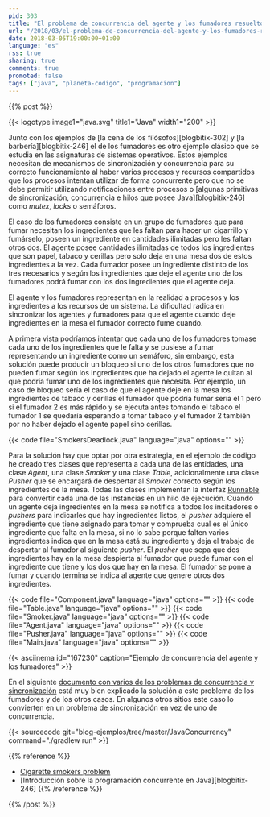 ```yaml
---
pid: 303
title: "El problema de concurrencia del agente y los fumadores resuelto en Java"
url: "/2018/03/el-problema-de-concurrencia-del-agente-y-los-fumadores-resuelto-en-java/"
date: 2018-03-05T19:00:00+01:00
language: "es"
rss: true
sharing: true
comments: true
promoted: false
tags: ["java", "planeta-codigo", "programacion"]
---
```


{{% post %}}

{{< logotype image1="java.svg" title1="Java" width1="200" >}}

Junto con los ejemplos de [la cena de los filósofos][blogbitix-302] y [la barbería][blogbitix-246] el de los fumadores es otro ejemplo clásico que se estudia en las asignaturas de sistemas operativos. Estos ejemplos necesitan de mecanismos de sincronización y concurrencia para su correcto funcionamiento al haber varios procesos y recursos compartidos que los procesos intentan utilizar de forma concurrente pero que no se debe permitir utilizando notificaciones entre procesos o [algunas primitivas de sincronización, concurrencia e hilos que posee Java][blogbitix-246] como _mutex_, _locks_ o semáforos.

El caso de los fumadores consiste en un grupo de fumadores que para fumar necesitan los ingredientes que les faltan para hacer un cigarrillo y fumárselo, poseen un ingrediente en cantidades ilimitadas pero les faltan otros dos. El agente posee cantidades ilimitadas de todos los ingredientes que son papel, tabaco y cerillas pero solo deja en una mesa dos de estos ingredientes a la vez. Cada fumador posee un ingrediente distinto de los tres necesarios y según los ingredientes que deje el agente uno de los fumadores podrá fumar con los dos ingredientes que el agente deja.

El agente y los fumadores representan en la realidad a procesos y los ingredientes a los recursos de un sistema. La dificultad radica en sincronizar los agentes y fumadores para que el agente cuando deje ingredientes en la mesa el fumador correcto fume cuando.

A primera vista podríamos intentar que cada uno de los fumadores tomase cada uno de los ingredientes que le falta y se pusiese a fumar representando un ingrediente como un semáforo, sin embargo, esta solución puede producir un bloqueo si uno de los otros fumadores que no pueden fumar según los ingredientes que ha dejado el agente le quitan al que podría fumar uno de los ingredientes que necesita. Por ejemplo, un caso de bloqueo sería el caso de que el agente deje en la mesa los ingredientes de tabaco y cerillas el fumador que podría fumar sería el 1 pero si el fumador 2 es más rápido y se ejecuta antes tomando el tabaco el fumador 1 se quedaría esperando a tomar tabaco y el fumador 2 también por no haber dejado el agente papel sino cerillas.

{{< code file="SmokersDeadlock.java" language="java" options="" >}}

Para la solución hay que optar por otra estrategia, en el ejemplo de código he creado tres clases que representa a cada una de las entidades, una clase _Agent_, una clase _Smoker_ y una clase _Table_, adicionalmente una clase _Pusher_ que se encargará de despertar al _Smoker_ correcto según los ingredientes de la mesa. Todas las clases implementan la interfaz [Runnable](https://docs.oracle.com/javase/9/docs/api/java/lang/Runnable.html) para convertir cada una de las instancias en un hilo de ejecución. Cuando un agente deja ingredientes en la mesa se notifica a todos los incitadores  o _pushers_ para indicarles que hay ingredientes listos, el _pusher_ adquiere el ingrediente que tiene asignado para tomar y comprueba cual es el único ingrediente que falta en la mesa, si no lo sabe porque falten varios ingredientes indica que en la mesa está su ingrediente y deja el trabajo de despertar al fumador al siguiente _pusher_. El _pusher_ que sepa que dos ingredientes hay en la mesa despierta al fumador que puede fumar con el ingrediente que tiene y los dos que hay en la mesa. El fumador se pone a fumar y cuando termina se indica al agente que genere otros dos ingredientes.

{{< code file="Component.java" language="java" options="" >}}
{{< code file="Table.java" language="java" options="" >}}
{{< code file="Smoker.java" language="java" options="" >}}
{{< code file="Agent.java" language="java" options="" >}}
{{< code file="Pusher.java" language="java" options="" >}}
{{< code file="Main.java" language="java" options="" >}}

{{< asciinema id="167230" caption="Ejemplo de concurrencia del agente y los fumadores" >}}

En el siguiente [documento con varios de los problemas de concurrencia y sincronización](https://cse.yeditepe.edu.tr/~kserdaroglu/spring2014/cse331/labnotes/WEEK%205%20-%20SEMAPHORES/mysemaphoreexamplesMOE.pdf) está muy bien explicado la solución a este problema de los fumadores y de los otros casos. En algunos otros sitios este caso lo convierten en un problema de sincronización en vez de uno de concurrencia.

{{< sourcecode git="blog-ejemplos/tree/master/JavaConcurrency" command="./gradlew run" >}}

{{% reference %}}

* [Cigarette smokers problem](https://en.wikipedia.org/wiki/Cigarette_smokers_problem)
* [Introducción sobre la programación concurrente en Java][blogbitix-246]
{{% /reference %}}

{{% /post %}}
